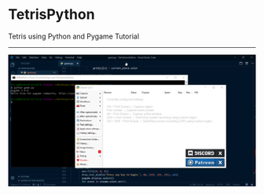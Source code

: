 # TetrisPython
Tetris using Python and Pygame Tutorial 
***
![Alt Text](https://github.com/ofuen/TetrisPython/blob/master/img/2018-12-19_20-00-36.gif)
